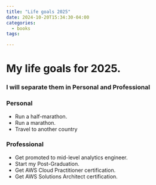 ```yaml
---
title: "Life goals 2025"
date: 2024-10-20T15:34:30-04:00
categories: 
  - books
tags:

---
```


# My life goals for 2025.

### I will separate them in Personal and Professional

### Personal

- Run a half-marathon.
- Run a marathon.
- Travel to another country

### Professional

- Get promoted to mid-level analytics engineer.
- Start my Post-Graduation.
- Get AWS Cloud Practitioner certification.
- Get AWS Solutions Architect certification.